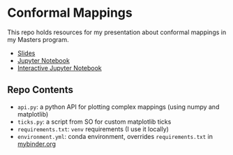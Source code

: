 # Conformal Mappings

This repo holds resources for my presentation about conformal mappings in my Masters program.

- [Slides](https://rand-asswad.github.io/complex_maps)
- [Jupyter Notebook](https://rand-asswad.github.io/complex_maps/maps.html)
- [Interactive Jupyter Notebook](https://mybinder.org/v2/gh/rand-asswad/complex_maps/master?filepath=maps.ipynb)

## Repo Contents

- `api.py`: a python API for plotting complex mappings (using numpy and matplotlib)
- `ticks.py`: a script from SO for custom matplotlib ticks
- `requirements.txt`: `venv` requirements (I use it locally)
- `environment.yml`: conda environment, overrides `requirements.txt` in [mybinder.org](https://mybinder.org/)
